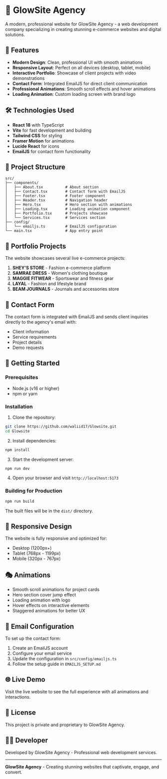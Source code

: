 # 🌟 GlowSite Agency

A modern, professional website for GlowSite Agency - a web development company specializing in creating stunning e-commerce websites and digital solutions.

## 🚀 Features

- **Modern Design**: Clean, professional UI with smooth animations
- **Responsive Layout**: Perfect on all devices (desktop, tablet, mobile)
- **Interactive Portfolio**: Showcase of client projects with video demonstrations
- **Contact Form**: Integrated EmailJS for direct client communication
- **Professional Animations**: Smooth scroll effects and hover animations
- **Loading Animation**: Custom loading screen with brand logo

## 🛠️ Technologies Used

- **React 18** with TypeScript
- **Vite** for fast development and building
- **Tailwind CSS** for styling
- **Framer Motion** for animations
- **Lucide React** for icons
- **EmailJS** for contact form functionality

## 📁 Project Structure

```
src/
├── components/
│   ├── About.tsx          # About section
│   ├── Contact.tsx        # Contact form with EmailJS
│   ├── Footer.tsx         # Footer component
│   ├── Header.tsx         # Navigation header
│   ├── Hero.tsx           # Hero section with animations
│   ├── Loading.tsx        # Loading animation component
│   ├── Portfolio.tsx      # Projects showcase
│   └── Services.tsx       # Services section
├── config/
│   └── emailjs.ts         # EmailJS configuration
└── main.tsx               # App entry point
```

## 🎨 Portfolio Projects

The website showcases several live e-commerce projects:

1. **SHEY'S STORE** - Fashion e-commerce platform
2. **SAMRAE DRESS** - Women's clothing boutique
3. **MAGGIE FITWEAR** - Sportswear and fitness gear
4. **LAYAL** - Fashion and lifestyle brand
5. **BEAM JOURNALS** - Journals and accessories store

## 📧 Contact Form

The contact form is integrated with EmailJS and sends client inquiries directly to the agency's email with:
- Client information
- Service requirements
- Project details
- Demo requests

## 🚀 Getting Started

### Prerequisites
- Node.js (v16 or higher)
- npm or yarn

### Installation

1. Clone the repository:
```bash
git clone https://github.com/waliid17/Glowsite.git
cd Glowsite
```

2. Install dependencies:
```bash
npm install
```

3. Start the development server:
```bash
npm run dev
```

4. Open your browser and visit `http://localhost:5173`

### Building for Production

```bash
npm run build
```

The built files will be in the `dist/` directory.

## 📱 Responsive Design

The website is fully responsive and optimized for:
- Desktop (1200px+)
- Tablet (768px - 1199px)
- Mobile (320px - 767px)

## 🎭 Animations

- Smooth scroll animations for project cards
- Hero section cover jump effect
- Loading animation with logo
- Hover effects on interactive elements
- Staggered animations for better UX

## 📧 Email Configuration

To set up the contact form:
1. Create an EmailJS account
2. Configure your email service
3. Update the configuration in `src/config/emailjs.ts`
4. Follow the setup guide in `EMAILJS_SETUP.md`

## 🌐 Live Demo

Visit the live website to see the full experience with all animations and interactions.

## 📄 License

This project is private and proprietary to GlowSite Agency.

## 👨‍💻 Developer

Developed by GlowSite Agency - Professional web development services.

---

**GlowSite Agency** - Creating stunning websites that captivate, engage, and convert.

